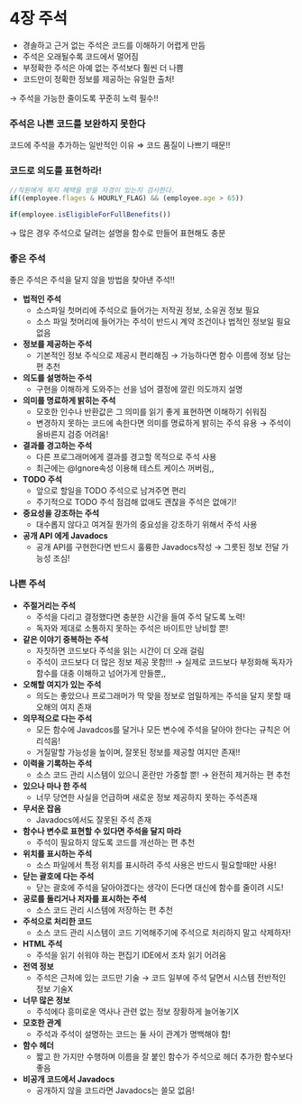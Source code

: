 # 4장 주석

- 경솔하고 근거 없는 주석은 코드를 이해하기 어렵게 만듬
- 주석은 오래될수록 코드에서 멀어짐
- 부정확한 주석은 아예 없는 주석보다 훨씬 더 나쁨
- 코드만이 정확한 정보를 제공하는 유일한 출처!

→ 주석을 가능한 줄이도록 꾸준히 노력 필수!!

### 주석은 나쁜 코드를 보완하지 못한다

코드에 주석을 추가하는 일반적인 이유 ⇒ 코드 품질이 나쁘기 때문!!

### 코드로 의도를 표현하라!

```jsx
//직원에게 복지 혜택을 받을 자경이 있는지 검사한다.
if((employee.flages & HOURLY_FLAG) && (employee.age > 65))

if(employee.isEligibleForFullBenefits())
```

→ 많은 경우 주석으로 달려는 설명을 함수로 만들어 표현해도 충분

### 좋은 주석

좋은 주석은 주석을 달지 않을 방법을 찾아낸 주석!!

- **법적인 주석**
    - 소스파일 첫머리에 주석으로 들어가는 저작권 정보, 소유권 정보 필요
    - 소스 파일 첫머리에 들어가는 주석이 반드시 계약 조건이나 법적인 정보일 필요 없음
- **정보를 제공하는 주석**
    - 기본적인 정보 주식으로 제공시 편리해짐 → 가능하다면 함수 이름에 정보 담는 편 추천
- **의도를 설명하는 주석**
    - 구현을 이해하게 도와주는 선을 넘어 결정에 깔린 의도까지 설명
- **의미를 명료하게 밝히는 주석**
    - 모호한 인수나 반환값은 그 의미를 읽기 좋게 표현하면 이해하기 쉬워짐
    - 변경하지 못하는 코드에 속한다면 의미를 명료하게 밝히는 주석 유용 → 주석이 올바른지 검증 어려움!
- **결과를 경고하는 주석**
    - 다른 프로그래머에게 결과를 경고할 목적으로 주석 사용
    - 최근에는 @Ignore속성 이용해 테스트 케이스 꺼버림,,
- **TODO 주석**
    - 앞으로 할일을 TODO 주석으로 남겨주면 편리
    - 주기적으로 TODO 주석 점검해 없애도 괜찮을 주석은 없애기!
- **중요성을 강조하는 주석**
    - 대수롭지 않다고 여겨질 뭔가의 중요성을 강조하기 위해서 주석 사용
- **공개 API 에게 Javadocs**
    - 공개 API를 구현한다면 반드시 훌륭한 Javadocs작성 → 그릇된 정보 전달 가능성 조심!

### 나쁜 주석

- **주절거리는 주석**
    - 주석을 다리고 결정했다면 충분한 시간을 들여 주석 달도록 노력!
    - 독자와 제대로 소통하지 못하는 주석은 바이트만 낭비할 뿐!
- **같은 이야기 중복하는 주석**
    - 자칫하면 코드보다 주석을 읽는 시간이 더 오래 걸림
    - 주석이 코드보다 더 많은 정보 제공 못함!!!
    → 실제로 코드보다 부정화해 독자가 함수를 대충 이해하고 넘어가게 만들뿐,,
- **오해할 여지가 있는 주석**
    - 의도는 좋았으나 프로그래머가 딱 맞을 정보로 엄밀하게는 주석을 달지 못할 때 오해의 여지 존재
- **의무적으로 다는 주석**
    - 모든 함수에 Javadcos를 달거나 모든 변수에 주석을 달아야 한다는 규칙은 어리석음!
    - 거질말할 가능성을 높이며, 잘못된 정보를 제공할 여지만 존재!!
- **이력을 기록하는 주석**
    - 소스 코드 관리 시스템이 있으니 혼란만 가중할 뿐! → 완전히 제거하는 편 추천
- **있으나 마나 한 주석**
    - 너무 당연한 사실을 언급하며 새로운 정보 제공하지 못하는 주석존재
- **무서운 잡음**
    - Javadocs에서도 잘못된 주석 존재
- **함수나 변수로 표현할 수 있다면 주석을 달지 마라**
    - 주석이 필요하지 않도록 코드를 개선하는 편 추천
- **위치를 표시하는 주석**
    - 소스 파일에서 특정 위치를 표시하려 주석 사용은 반드시 필요할때만 사용!
- **닫는 괄호에 다는 주석**
    - 닫는 괄호에 주석을 달아야겠다는 생각이 든다면 대신에 함수를 줄이려 시도!
- **공로를 돌리거나 저자를 표시하는 주석**
    - 소스 코드 관리 시스템에 저장하는 편 추천
- **주석으로 처리한 코드**
    - 소스 코드 관리 시스템이 코드 기억해주기에 주석으로 처리하지 말고 삭제하자!
- **HTML 주석**
    - 주석을 읽기 쉬워야 하는 편집기 IDE에서 조차 읽기 어려움
- **전역 정보**
    - 주석은 근처에 있는 코드만 기술 → 코드 일부에 주석 달면서 시스템 전반적인 정보 기술X
- **너무 많은 정보**
    - 주석에다 흥미로운 역사나 관련 없는 정보 장황하게 늘어놓기X
- **모호한 관계**
    - 주석과 주석이 설명하는 코드는 둘 사이 관계가 명백해야 함!
- **함수 헤더**
    - 짧고 한 가지만 수행하며 이름을 잘 붙인 함수가 주석으로 헤더 추가한 함수보다 좋음
- **비공개 코드에서 Javadocs**
    - 공개하지 않을 코드라면 Javadocs는 쓸모 없음!